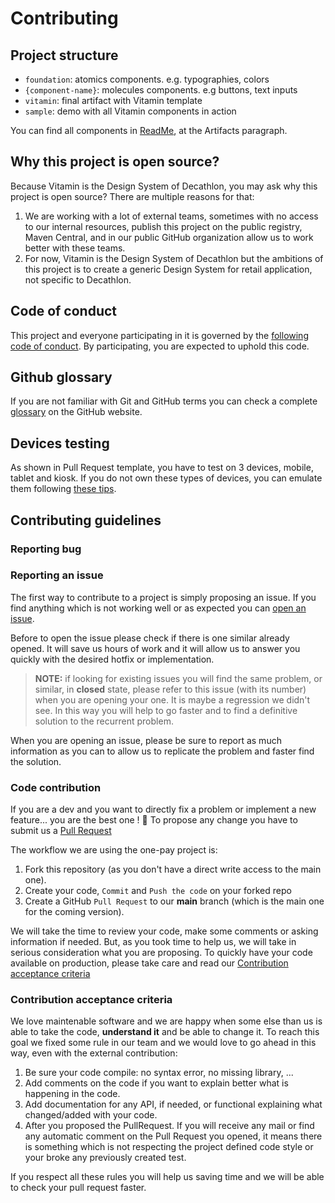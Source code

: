 # Contributing

## Project structure

- `foundation`: atomics components. e.g. typographies, colors
- `{component-name}`: molecules components. e.g buttons, text inputs
- `vitamin`: final artifact with Vitamin template
- `sample`: demo with all Vitamin components in action

You can find all components in [ReadMe](README.md), at the Artifacts paragraph.

## Why this project is open source?

Because Vitamin is the Design System of Decathlon, you may ask why this project is open source?
There are multiple reasons for that:

1. We are working with a lot of external teams, sometimes with no access to our internal resources,
publish this project on the public registry, Maven Central, and in our public GitHub organization
allow us to work better with these teams.
2. For now, Vitamin is the Design System of Decathlon but the ambitions of this project is to
create a generic Design System for retail application, not specific to Decathlon.

## Code of conduct

This project and everyone participating in it is governed by the [following code of conduct](CODE_OF_CONDUCT.md). By participating, you are expected to uphold this code.

## Github glossary

If you are not familiar with Git and GitHub terms you can check a complete [glossary](https://help.github.com/articles/github-glossary/) on the GitHub website.

## Devices testing

As shown in Pull Request template, you have to test on 3 devices, mobile, tablet and kiosk.
If you do not own these types of devices, you can emulate them following [these tips](EMULATORS.md).

## Contributing guidelines

### Reporting bug

### Reporting an issue

The first way to contribute to a project is simply proposing an issue. If you find anything which is not working well or as expected you can [open an issue](https://github.com/Decathlon/vitamin-android/issues/new/choose).

Before to open the issue please check if there is one similar already opened. It will save us hours of work and it will allow us to answer you quickly with the desired hotfix or implementation.

> **NOTE:** if looking for existing issues you will find the same problem, or similar, in **closed** state, please refer to this issue (with its number) when you are opening your one. It is maybe a regression we didn't see. In this way you will help to go faster and to find a definitive solution to the recurrent problem.

When you are opening an issue, please be sure to report as much information as you can to allow us to replicate the problem and faster find the solution.

### Code contribution

If you are a dev and you want to directly fix a problem or implement a new feature... you are the best one ! :clap:
To propose any change you have to submit us a [Pull Request](https://help.github.com/articles/about-pull-requests/)

The workflow we are using the one-pay project is:

1. Fork this repository (as you don't have a direct write access to the main one).
2. Create your code, `Commit` and `Push the code` on your forked repo
3. Create a GitHub `Pull Request` to our **main** branch (which is the main one for the coming version).

We will take the time to review your code, make some comments or asking information if needed. But, as you took time to help us, we will take in serious consideration what you are proposing.
To quickly have your code available on production, please take care and read our [Contribution acceptance criteria](#contribution-acceptance-criteria)

### Contribution acceptance criteria

We love maintenable software and we are happy when some else than us is able to take the code, **understand it** and be able to change it.
To reach this goal we fixed some rule in our team and we would love to go ahead in this way, even with the external contribution:

1. Be sure your code compile: no syntax error, no missing library, ...
2. Add comments on the code if you want to explain better what is happening in the code.
3. Add documentation for any API, if needed, or functional explaining what changed/added with your code.
4. After you proposed the PullRequest. If you will receive any mail or find any automatic comment on the Pull Request you opened, it means there is something which is not respecting the project defined code style or your broke any previously created test.

If you respect all these rules you will help us saving time and we will be able to check your pull request faster.
